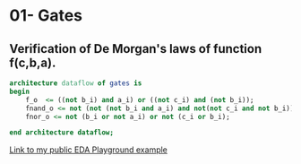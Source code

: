 # 01- Gates
## Verification of De Morgan's laws of function f(c,b,a).

```vhdl 
architecture dataflow of gates is
begin
    f_o  <= ((not b_i) and a_i) or ((not c_i) and (not b_i));
 	fnand_o <= not (not (not b_i and a_i) and not(not c_i and not b_i));
    fnor_o <= not (b_i or not a_i) or not (c_i or b_i);

end architecture dataflow;
```


[Link to my public EDA Playground example](https://www.edaplayground.com/x/Z594)
